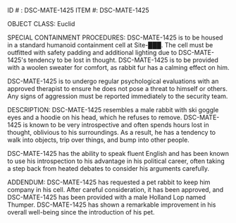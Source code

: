 ID # : DSC-MATE-1425
ITEM #: DSC-MATE-1425

OBJECT CLASS: Euclid

SPECIAL CONTAINMENT PROCEDURES: DSC-MATE-1425 is to be housed in a standard humanoid containment cell at Site-███. The cell must be outfitted with safety padding and additional lighting due to DSC-MATE-1425's tendency to be lost in thought. DSC-MATE-1425 is to be provided with a woolen sweater for comfort, as rabbit fur has a calming effect on him.

DSC-MATE-1425 is to undergo regular psychological evaluations with an approved therapist to ensure he does not pose a threat to himself or others. Any signs of aggression must be reported immediately to the security team.

DESCRIPTION: DSC-MATE-1425 resembles a male rabbit with ski goggle eyes and a hoodie on his head, which he refuses to remove. DSC-MATE-1425 is known to be very introspective and often spends hours lost in thought, oblivious to his surroundings. As a result, he has a tendency to walk into objects, trip over things, and bump into other people.

DSC-MATE-1425 has the ability to speak fluent English and has been known to use his introspection to his advantage in his political career, often taking a step back from heated debates to consider his arguments carefully.

ADDENDUM: DSC-MATE-1425 has requested a pet rabbit to keep him company in his cell. After careful consideration, it has been approved, and DSC-MATE-1425 has been provided with a male Holland Lop named Thumper. DSC-MATE-1425 has shown a remarkable improvement in his overall well-being since the introduction of his pet.
